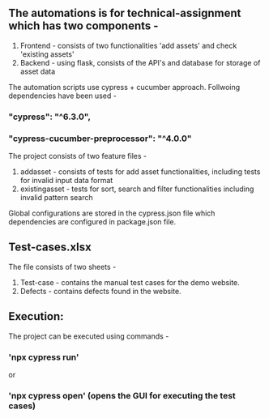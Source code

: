 ## The automations is for technical-assignment which has two components -
 1. Frontend - consists of two functionalities 'add assets' and check 'existing assets' 
 2. Backend - using flask, consists of the API's and database for storage of asset data

The automation scripts use cypress + cucumber approach. Follwoing dependencies have been used -
### "cypress": "^6.3.0",
### "cypress-cucumber-preprocessor": "^4.0.0"

The project consists of two feature files -
1. addasset - consists of tests for add asset functionalities, including tests for invalid input data format
2. existingasset - tests for sort, search and filter functionalities including invalid pattern search

Global configurations are stored in the cypress.json file which dependencies are configured in package.json file.

## Test-cases.xlsx
  The file consists of two sheets -
  1. Test-case - contains the manual test cases for the demo website.
  2. Defects - contains defects found in the website.
  
## Execution:
 The project can be executed using commands -
### 'npx cypress run'
or
### 'npx cypress open' (opens the GUI for executing the test cases)



